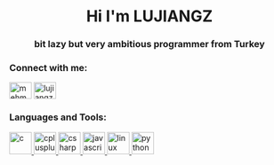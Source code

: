 <h1 align="center">Hi I'm LUJIANGZ</h1>
<h3 align="center">bit lazy but very ambitious programmer from Turkey</h3>

<p align="left">
<h3 align="left">Connect with me:</h3>
<a href="https://twitter.com/mehmetsevuk" target="blank"><img align="center" src="https://cdn.jsdelivr.net/npm/simple-icons@3.0.1/icons/twitter.svg" alt="mehmetsevuk" height="30" width="40" /></a>
<a href="https://instagram.com/lujiangz" target="blank"><img align="center" src="https://cdn.jsdelivr.net/npm/simple-icons@3.0.1/icons/instagram.svg" alt="lujiangz" height="30" width="40" /></a>
</p>

<h3 align="left">Languages and Tools:</h3>
<p align="left"> <a href="https://www.cprogramming.com/" target="_blank"> <img src="https://devicons.github.io/devicon/devicon.git/icons/c/c-original.svg" alt="c" width="40" height="40"/> </a> <a href="https://www.w3schools.com/cpp/" target="_blank"> <img src="https://devicons.github.io/devicon/devicon.git/icons/cplusplus/cplusplus-original.svg" alt="cplusplus" width="40" height="40"/> </a> <a href="https://www.w3schools.com/cs/" target="_blank"> <img src="https://devicons.github.io/devicon/devicon.git/icons/csharp/csharp-original.svg" alt="csharp" width="40" height="40"/> </a> <a href="https://developer.mozilla.org/en-US/docs/Web/JavaScript" target="_blank"> <img src="https://devicons.github.io/devicon/devicon.git/icons/javascript/javascript-original.svg" alt="javascript" width="40" height="40"/> </a> <a href="https://www.linux.org/" target="_blank"> <img src="https://devicons.github.io/devicon/devicon.git/icons/linux/linux-original.svg" alt="linux" width="40" height="40"/> </a> <a href="https://www.python.org" target="_blank"> <img src="https://devicons.github.io/devicon/devicon.git/icons/python/python-original.svg" alt="python" width="40" height="40"/> </a> </p>
